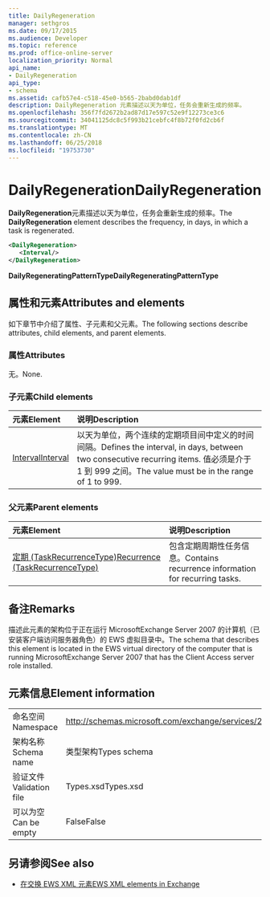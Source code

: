 ```yaml
---
title: DailyRegeneration
manager: sethgros
ms.date: 09/17/2015
ms.audience: Developer
ms.topic: reference
ms.prod: office-online-server
localization_priority: Normal
api_name:
- DailyRegeneration
api_type:
- schema
ms.assetid: cafb57e4-c518-45e0-b565-2babd0dab1df
description: DailyRegeneration 元素描述以天为单位，任务会重新生成的频率。
ms.openlocfilehash: 356f7fd2672b2ad87d17e597c52e9f12273ce3c6
ms.sourcegitcommit: 34041125dc8c5f993b21cebfc4f8b72f0fd2cb6f
ms.translationtype: MT
ms.contentlocale: zh-CN
ms.lasthandoff: 06/25/2018
ms.locfileid: "19753730"
---
```

# <a name="dailyregeneration"></a><span data-ttu-id="980a6-103">DailyRegeneration</span><span class="sxs-lookup"><span data-stu-id="980a6-103">DailyRegeneration</span></span>

<span data-ttu-id="980a6-104">**DailyRegeneration**元素描述以天为单位，任务会重新生成的频率。</span><span class="sxs-lookup"><span data-stu-id="980a6-104">The **DailyRegeneration** element describes the frequency, in days, in which a task is regenerated.</span></span> 
  
```xml
<DailyRegeneration>
   <Interval/>
</DailyRegeneration>
```

<span data-ttu-id="980a6-105">**DailyRegeneratingPatternType**</span><span class="sxs-lookup"><span data-stu-id="980a6-105">**DailyRegeneratingPatternType**</span></span>

## <a name="attributes-and-elements"></a><span data-ttu-id="980a6-106">属性和元素</span><span class="sxs-lookup"><span data-stu-id="980a6-106">Attributes and elements</span></span>

<span data-ttu-id="980a6-107">如下章节中介绍了属性、子元素和父元素。</span><span class="sxs-lookup"><span data-stu-id="980a6-107">The following sections describe attributes, child elements, and parent elements.</span></span>
  
### <a name="attributes"></a><span data-ttu-id="980a6-108">属性</span><span class="sxs-lookup"><span data-stu-id="980a6-108">Attributes</span></span>

<span data-ttu-id="980a6-109">无。</span><span class="sxs-lookup"><span data-stu-id="980a6-109">None.</span></span>
  
### <a name="child-elements"></a><span data-ttu-id="980a6-110">子元素</span><span class="sxs-lookup"><span data-stu-id="980a6-110">Child elements</span></span>

|<span data-ttu-id="980a6-111">**元素**</span><span class="sxs-lookup"><span data-stu-id="980a6-111">**Element**</span></span>|<span data-ttu-id="980a6-112">**说明**</span><span class="sxs-lookup"><span data-stu-id="980a6-112">**Description**</span></span>|
|:-----|:-----|
|[<span data-ttu-id="980a6-113">Interval</span><span class="sxs-lookup"><span data-stu-id="980a6-113">Interval</span></span>](interval.md) <br/> |<span data-ttu-id="980a6-114">以天为单位，两个连续的定期项目间中定义的时间间隔。</span><span class="sxs-lookup"><span data-stu-id="980a6-114">Defines the interval, in days, between two consecutive recurring items.</span></span> <span data-ttu-id="980a6-115">值必须是介于 1 到 999 之间。</span><span class="sxs-lookup"><span data-stu-id="980a6-115">The value must be in the range of 1 to 999.</span></span>  <br/> |
   
### <a name="parent-elements"></a><span data-ttu-id="980a6-116">父元素</span><span class="sxs-lookup"><span data-stu-id="980a6-116">Parent elements</span></span>

|<span data-ttu-id="980a6-117">**元素**</span><span class="sxs-lookup"><span data-stu-id="980a6-117">**Element**</span></span>|<span data-ttu-id="980a6-118">**说明**</span><span class="sxs-lookup"><span data-stu-id="980a6-118">**Description**</span></span>|
|:-----|:-----|
|[<span data-ttu-id="980a6-119">定期 (TaskRecurrenceType)</span><span class="sxs-lookup"><span data-stu-id="980a6-119">Recurrence (TaskRecurrenceType)</span></span>](recurrence-taskrecurrencetype.md) <br/> |<span data-ttu-id="980a6-120">包含定期周期性任务信息。</span><span class="sxs-lookup"><span data-stu-id="980a6-120">Contains recurrence information for recurring tasks.</span></span>  <br/> |
   
## <a name="remarks"></a><span data-ttu-id="980a6-121">备注</span><span class="sxs-lookup"><span data-stu-id="980a6-121">Remarks</span></span>

<span data-ttu-id="980a6-122">描述此元素的架构位于正在运行 MicrosoftExchange Server 2007 的计算机（已安装客户端访问服务器角色）的 EWS 虚拟目录中。</span><span class="sxs-lookup"><span data-stu-id="980a6-122">The schema that describes this element is located in the EWS virtual directory of the computer that is running MicrosoftExchange Server 2007 that has the Client Access server role installed.</span></span>
  
## <a name="element-information"></a><span data-ttu-id="980a6-123">元素信息</span><span class="sxs-lookup"><span data-stu-id="980a6-123">Element information</span></span>

|||
|:-----|:-----|
|<span data-ttu-id="980a6-124">命名空间</span><span class="sxs-lookup"><span data-stu-id="980a6-124">Namespace</span></span>  <br/> |http://schemas.microsoft.com/exchange/services/2006/types  <br/> |
|<span data-ttu-id="980a6-125">架构名称</span><span class="sxs-lookup"><span data-stu-id="980a6-125">Schema name</span></span>  <br/> |<span data-ttu-id="980a6-126">类型架构</span><span class="sxs-lookup"><span data-stu-id="980a6-126">Types schema</span></span>  <br/> |
|<span data-ttu-id="980a6-127">验证文件</span><span class="sxs-lookup"><span data-stu-id="980a6-127">Validation file</span></span>  <br/> |<span data-ttu-id="980a6-128">Types.xsd</span><span class="sxs-lookup"><span data-stu-id="980a6-128">Types.xsd</span></span>  <br/> |
|<span data-ttu-id="980a6-129">可以为空</span><span class="sxs-lookup"><span data-stu-id="980a6-129">Can be empty</span></span>  <br/> |<span data-ttu-id="980a6-130">False</span><span class="sxs-lookup"><span data-stu-id="980a6-130">False</span></span>  <br/> |
   
## <a name="see-also"></a><span data-ttu-id="980a6-131">另请参阅</span><span class="sxs-lookup"><span data-stu-id="980a6-131">See also</span></span>

- [<span data-ttu-id="980a6-132">在交换 EWS XML 元素</span><span class="sxs-lookup"><span data-stu-id="980a6-132">EWS XML elements in Exchange</span></span>](ews-xml-elements-in-exchange.md)

